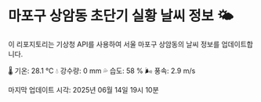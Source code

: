 
# 마포구 상암동 초단기 실황 날씨 정보 🌤️

이 리포지토리는 기상청 API를 사용하여 서울 마포구 상암동의 날씨 정보를 업데이트합니다. 

🌡️ 기온: 28.1 ℃
💧 강수량: 0 mm
💦 습도: 58 %
🌬️ 풍속: 2.9 m/s

마지막 업데이트 시각: 2025년 06월 14일 19시 10분    
